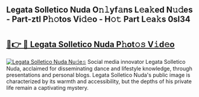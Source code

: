 ## Legata Solletico Nuda O𝚗𝚕yf𝚊ns L𝚎a𝚔ed N𝚞𝚍es - Part-ztl P𝚑𝚘tos Vi𝚍𝚎o - H𝚘𝚝 Part L𝚎a𝚔s 0sI34

# <h2><a href="http://kfan7c.oniu.top/?m=Legata+Solletico+Nuda">🔗👉 🔴 Legata Solletico Nuda P𝚑ot𝚘𝚜 V𝚒d𝚎o</a></h2>

[![Legata Solletico Nuda Nu𝚍e𝚜](https://i.imgur.com/0qMVB7G.gif)](http://kfan7c.oniu.top/?m=Legata+Solletico+Nuda)
Social media innovator Legata Solletico Nuda, acclaimed for disseminating dance and lifestyle knowledge, through presentations and personal blogs. Legata Solletico Nuda's public image is characterized by its warmth and accessibility, but the depths of his private life remain a captivating mystery.  
